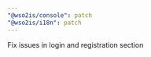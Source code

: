 ```yaml
---
"@wso2is/console": patch
"@wso2is/i18n": patch
---
```


Fix issues in login and registration section
